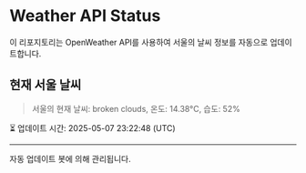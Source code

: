 
# Weather API Status

이 리포지토리는 OpenWeather API를 사용하여 서울의 날씨 정보를 자동으로 업데이트합니다.

## 현재 서울 날씨
> 서울의 현재 날씨: broken clouds, 온도: 14.38°C, 습도: 52%

⏳ 업데이트 시간: 2025-05-07 23:22:48 (UTC)

---
자동 업데이트 봇에 의해 관리됩니다.
